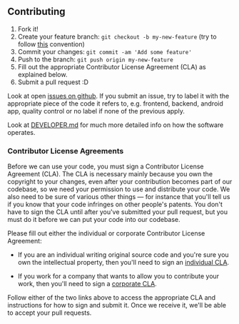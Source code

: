 ## Contributing

1. Fork it!
2. Create your feature branch: `git checkout -b my-new-feature` (try to follow [this](https://gist.github.com/dmglab/8402579#allowed-prefixes) convention)
3. Commit your changes: `git commit -am 'Add some feature'`
4. Push to the branch: `git push origin my-new-feature`
5. Fill out the appropriate Contributor License Agreement (CLA) as explained below.
6. Submit a pull request :D

Look at open [issues on github](https://github.com/Eyra-is/Eyra/issues). If you submit an issue, try to label it with the appropriate piece of the code it refers to, e.g. frontend, backend, android app, quality control or no label if none of the previous apply.  
 
Look at [DEVELOPER.md](https://github.com/Eyra-is/Eyra/tree/master/DEVELOPER.md) for much more detailed info on how the software operates.


### Contributor License Agreements

Before we can use your code, you must sign a Contributor License Agreement (CLA). The CLA is necessary mainly because you own the copyright to your changes, even after your contribution becomes part of our codebase, so we need your permission to use and distribute your code. We also need to be sure of various other things — for instance that you'll tell us if you know that your code infringes on other people's patents. You don't have to sign the CLA until after you've submitted your pull request, but you must do it before we can put your code into our codebase.

Please fill out either the individual or corporate Contributor License Agreement:

* If you are an individual writing original source code and you're sure you own the intellectual property, then you'll need to sign an [individual CLA](https://cla.developers.google.com/about/google-individual).

* If you work for a company that wants to allow you to contribute your work, then you'll need to sign a [corporate CLA](https://cla.developers.google.com/about/google-corporate).

Follow either of the two links above to access the appropriate CLA and instructions for how to sign and submit it. Once we receive it, we'll be able to accept your pull requests.
